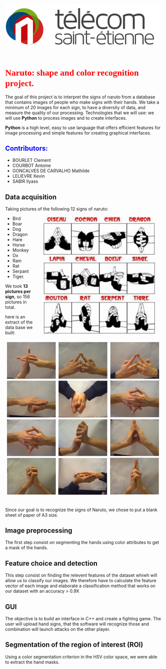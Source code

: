 ![Alt text](https://github.com/CourbotA/Naruto/blob/main/logo.svg)
<img scr="https://github.com/CourbotA/Naruto/blob/main/logo.svg">
# <span style="color:red; font-family: 'Bebas Neue';">Naruto: shape and color recognition project.</span>

The goal of this project is to interpret the signs of naruto from a database that contains images of people who make signs with their hands.
We take a minimum of 20 images for each sign, to have a diversity of data, and measure the quality of our processing.
Technologies that we will use:
we will use **Python** to process images and to create interfaces.

**Python** is a high level, easy to use language that offers efficient features for image processing and simple features for creating graphical interfaces.

##  <span style="color:blue">Contributors:</span>
- BOURLET Clement
- COURBOT Antoine
- GONCALVES DE CARVALHO Mathilde
- LELIEVRE Kevin
- SABIR Ilyass

## Data acquisition
Taking pictures of the following 12 signs of naruto: 
<img align="right" alt="coding" width="400" src="https://github.com/CourbotA/Naruto/blob/main/narutoSignes.jpg">
*  Bird
*  Boar
*  Dog
*  Dragon
*  Hare
*  Horse
*  Monkey
*  Ox
*  Ram
*  Rat
*  Serpant
*  Tiger.

We took **13 pictures per sign**, so 156 pictures in total.

here is an extract of the data base we built: 

![Alt text](https://github.com/CourbotA/Naruto/blob/main/extrait_BDD.png)
<img scr="https://github.com/CourbotA/Naruto/blob/main/extrait_BDD.png">

Since our goal is to recognize the signs of Naruto, we chose to put a blank sheet of paper of A3 size.

## Image preprocessing
The first step consist on segmenting the hands using color attributes to get a mask of the hands.

## Feature choice and detection
This step consist on finding the relevent features of the dataset whiwh will allow us to classify our images.
We therefore have to calculate the feature vector of each image and elaborate a classification method that works on our dataset 
with an accuracy > 0.9X

## GUI
The objective is to build an interface in C++ and create a fighting game.
The user will upload hand signs, that the software will recognize those and combination will launch attacks on the other player.
## Segmentation of the region of interest (**ROI**)
Using a color segmentation criterion in the HSV color space, we were able to extract the hand masks.
